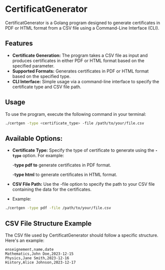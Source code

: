 # CertificatGenerator

CertificatGenerator is a Golang program designed to generate certificates in PDF or HTML format from a CSV file using a Command-Line Interface (CLI).

## Features

- **Certificate Generation:** The program takes a CSV file as input and produces certificates in either PDF or HTML format based on the specified parameter.
- **Supported Formats:** Generates certificates in PDF or HTML format based on the specified type.
- **CLI Interface:** Simple usage via a command-line interface to specify the certificate type and CSV file path.

## Usage
To use the program, execute the following command in your terminal:

```bash
./certgen -type <certificate_type> -file /path/to/your/file.csv
```
## Available Options:
- **Certificate Type:** Specify the type of certificate to generate using the **`-type`** option. For example:

  -**type pdf to** generate certificates in PDF format.
  
  -**type html** to generate certificates in HTML format.
- **CSV File Path:** Use the -file option to specify the path to your CSV file containing the data for the certificates.

- Example:

```bash
./certgen -type pdf -file /path/to/your/file.csv
```
## CSV File Structure Example

The CSV file used by CertificatGenerator should follow a specific structure. Here's an example:

```csv
enseignement,name,date
Mathematics,John Doe,2023-12-15
Physics,Jane Smith,2023-12-16
History,Alice Johnson,2023-12-17
